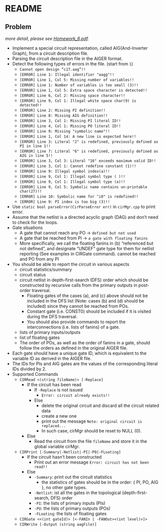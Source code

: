 # README  

## Problem
*more detail, please see [Homework_6.pdf](./Homework_6.pdf).*
* Implement a special circuit representation, called AIG(And-Inverter Graph), from a circuit description file.
* Parsing the circuit description file in the AIGER format.
* Detect the following types of errors in the file. (start from `1`)
  * `Cannot open design “c17.aag”!!`
  * `[ERROR] Line 1: Illegal identifier "aagg"!!`
  * `[ERROR] Line 1, Col 5: Missing number of variables!!`
  * `[ERROR] Line 1: Number of variables is too small (3)!!`
  * `[ERROR] Line 1, Col 5: Extra space character is detected!!`
  * `[ERROR] Line 6, Col 2: Missing space character!!`
  * `[ERROR] Line 9, Col 1: Illegal white space char(9) is detected!!`
  * `[ERROR] Line 2: Missing PI definition!!`
  * `[ERROR] Line 8: Missing AIG definition!!`
  * `[ERROR] Line 3, Col 1: Missing PI literal ID!!`
  * `[ERROR] Line 4, Col 1: Missing PO literal ID!!`
  * `[ERROR] Line 9: Missing "symbolic name"!!`
  * `[ERROR] Line 1, Col 14: A new line is expected here!!`
  * `[ERROR] Line 3: Literal "2" is redefined, previously defined as PI in line 1!!`
  * `[ERROR] Line 7: Literal "6" is redefined, previously defined as AIG in line 5!!`
  * `[ERROR] Line 3, Col 3: Literal "16" exceeds maximum valid ID!!`
  * `[ERROR] Line 3, Col 1: Cannot redefine constant (1)!!`
  * `[ERROR] Line 9: Illegal symbol index(a)!!`
  * `[ERROR] Line 9, Col 1: Illegal symbol type ( )!!`
  * `[ERROR] Line 9, Col 1: Illegal symbol type (a)!!`
  * `[ERROR] Line 9, Col 5: Symbolic name contains un-printable char(27)!!`
  * `[ERROR] Line 10: Symbolic name for "i0" is redefined!!`
  * `[ERROR] Line 9: PI index is too big (3)!!`
* Use `static bool parseError(CirParseError err)` in `cirMgr.cpp` to print error.
* Assume that the netlist is a directed acyclic graph (DAG) and don’t need to check for the loops.
* Gate situations
  * A gate that cannot reach any PO -> `defined but not used`
  * A gate that be reached from PI -> `a gate with floating fanins`
  * More specifically, we call the floating fanins in (b) “referenced but not defined”, and designate “UNDEF” gate type for them for netlist reporting (See examples in CIRGate command). cannot be reached and PO from any PI
* You should be able to report the circuit in various aspects
  * circuit statistics/summary
  * circuit status
  * circuit netlist in depth-first-search (DFS) order which should be constructed by recursive calls from the primary outputs in post-order traversal.
    * Floating gates of the cases (a), and (c) above should not be included in the DFS list (Note: cases (b) and (d) should be included) since they cannot be reached from POs.
    * Constant gate (i.e. CONST0) should be included if it is visited during the DFS traversal.
    * You should also provide commands to report the interconnections (i.e. lists of fanins) of a gate.
  * lists of primary inputs/outputs
  * list of floating gates
  * The order of POs, as well as the order of fanins in a gate, should follow the orders as defined in the original AIGER file.
* Each gate should have a unique gate ID, which is equivalent to the variable ID as derived in the AIGER file.
* The IDs for PIs and AIG gates are the values of the corresponding literal IDs divided by 2.
* Supported Commands
  * `CIRRead <(string fileName)> [-Replace]`
    * If the circuit has been read
      * If `-Replace` is not issued
        * `Error: circuit already exists!!`
      * Else
        * delete the original circuit and discard all the circuit related data
        * create a new one
        * print out the message `Note: original circuit is replaced...`
        * In such case, cirMgr should be reset to NULL (0).
    * Else
      * Read the circuit from the file `fileName` and store it in the global variable cirMgr.
  * `CIRPrint [-Summary|-Netlist|-PI|-PO|-FLoating]`
    * If the circuit hasn’t been constructed
      * Print out an error message `Error: circuit has not been read!!`
    * Else
      * `-Summary`: print out the circuit statistics
        * the statistics of gates should be in the order: { PI, PO, AIG }, no other gate types.
      * `-Netlist`: ist all the gates in the topological (depth-first-search, DFS) order
      * `-PI`: the lists of primary inputs (PIs)
      * `-PO`: the lists of primary outputs (POs)
      * `-FLoating`: the lists of floating gates
  * `CIRGate <<(int gateId)> [<-FANIn | -FANOut><(int level)>]>`
  * `CIRWrite [-Output (string aagFile)]`
